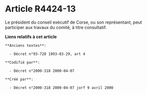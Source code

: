 # Article R4424-13

Le président du conseil exécutif de Corse, ou son représentant, peut participer aux travaux du comité, à titre consultatif.

**Liens relatifs à cet article**

	**Anciens textes**:

	  - Décret n°93-728 1993-03-29, art 4

	**Codifié par**:

	  - Décret n°2000-318 2000-04-07

	**Créé par**:

	  - Décret n°2000-318 2000-04-07 jorf 9 avril 2000
